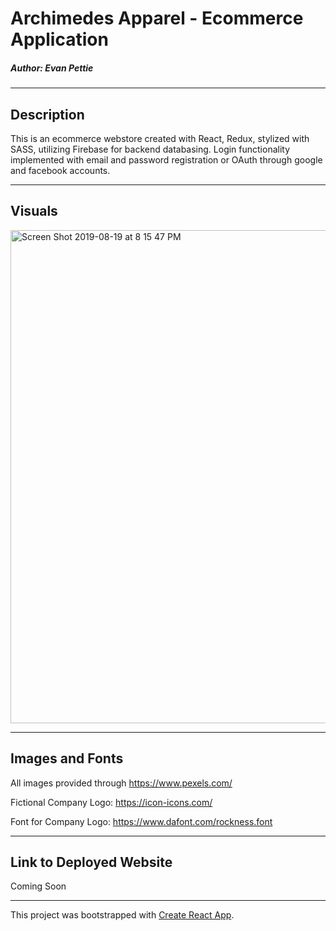 # Archimedes Apparel - Ecommerce Application  
##### *Author: Evan Pettie*  

------------------------------

## Description  
This is an ecommerce webstore created with React, Redux, stylized with SASS, utilizing Firebase for backend databasing. Login functionality implemented with email and password registration or OAuth through google and facebook accounts. 

------------------------------  

## Visuals   

<img width="789" alt="Screen Shot 2019-08-19 at 8 15 47 PM" src="https://user-images.githubusercontent.com/47064974/63315509-5b226180-c2c0-11e9-9f90-b8f7ff5bac2d.png">


------------------------------


## Images and Fonts  

All images provided through https://www.pexels.com/   

Fictional Company Logo: https://icon-icons.com/  

Font for Company Logo: https://www.dafont.com/rockness.font  

------------------------------

## Link to Deployed Website  

Coming Soon

------------------------------

This project was bootstrapped with [Create React App](https://github.com/facebook/create-react-app).


